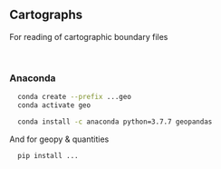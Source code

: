 ## Cartographs

For reading of cartographic boundary files

<br>

### Anaconda

```bash
  conda create --prefix ...geo
  conda activate geo

  conda install -c anaconda python=3.7.7 geopandas     
```

And for geopy & quantities

```bash
  pip install ...    
```
